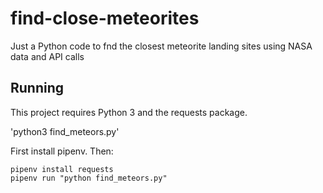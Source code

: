 # find-close-meteorites
Just a Python code to fnd the closest meteorite landing sites using NASA data and API calls

## Running 

This project requires Python 3 and the requests package.

'python3 find_meteors.py'

First install pipenv. Then:

```
pipenv install requests
pipenv run "python find_meteors.py"
```
